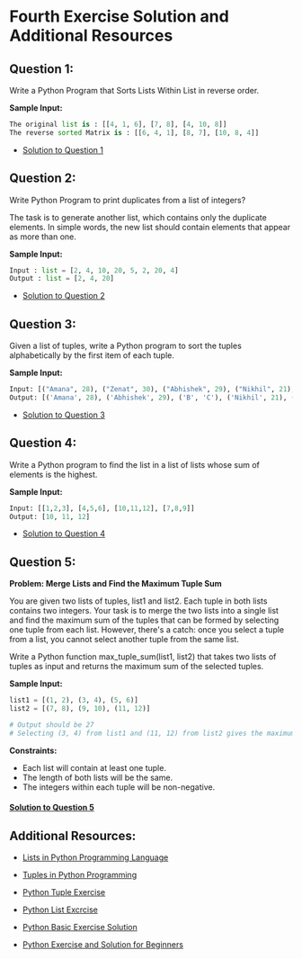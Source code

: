 # Fourth Exercise Solution and Additional Resources

## Question 1:

Write a Python Program that Sorts Lists Within List in reverse order.

**Sample Input:**

```python
The original list is : [[4, 1, 6], [7, 8], [4, 10, 8]]
The reverse sorted Matrix is : [[6, 4, 1], [8, 7], [10, 8, 4]]
```

- [Solution to Question 1]()

## Question 2:

Write Python Program to print duplicates from a list of integers?

The task is to generate another list, which contains only the duplicate elements. In simple words, the new list should contain elements that appear as more than one.

**Sample Input:**

```python
Input : list = [2, 4, 10, 20, 5, 2, 20, 4]
Output : list = [2, 4, 20]
```

- [Solution to Question 2]()

## Question 3:

Given a list of tuples, write a Python program to sort the tuples alphabetically by the first item of each tuple.

**Sample Input:**

```python
Input: [("Amana", 28), ("Zenat", 30), ("Abhishek", 29), ("Nikhil", 21), ("B", "C")]
Output: [('Amana', 28), ('Abhishek', 29), ('B', 'C'), ('Nikhil', 21), ('Zenat', 30)]
```

- [Solution to Question 3]()

## Question 4:

Write a Python program to find the list in a list of lists whose sum of elements is the highest.

**Sample Input:**

```python
Input: [[1,2,3], [4,5,6], [10,11,12], [7,8,9]]
Output: [10, 11, 12]
```

- [Solution to Question 4]()

## Question 5:

**Problem: Merge Lists and Find the Maximum Tuple Sum**

You are given two lists of tuples, list1 and list2. Each tuple in both lists contains two integers. Your task is to merge the two lists into a single list and find the maximum sum of the tuples that can be formed by selecting one tuple from each list. However, there's a catch: once you select a tuple from a list, you cannot select another tuple from the same list.

Write a Python function max_tuple_sum(list1, list2) that takes two lists of tuples as input and returns the maximum sum of the selected tuples.

**Sample Input:**

```python
list1 = [(1, 2), (3, 4), (5, 6)]
list2 = [(7, 8), (9, 10), (11, 12)]

# Output should be 27
# Selecting (3, 4) from list1 and (11, 12) from list2 gives the maximum sum: 3 + 4 + 11 + 12 = 27
```

**Constraints:**

- Each list will contain at least one tuple.
- The length of both lists will be the same.
- The integers within each tuple will be non-negative.

#### [Solution to Question 5]()


## Additional Resources:

- [Lists in Python Programming Language](https://www.geeksforgeeks.org/python-lists/)

- [Tuples in Python Programming](https://www.geeksforgeeks.org/tuples-in-python/)

- [Python Tuple Exercise](https://www.geeksforgeeks.org/python-tuple-exercise/)

- [Python List Excrcise](https://www.geeksforgeeks.org/python-list-exercise/)

- [Python Basic Exercise Solution](https://pythonistaplanet.com/python-programming-exercises-and-solutions/)

- [Python Exercise and Solution for Beginners](https://pynative.com/python-basic-exercise-for-beginners/)